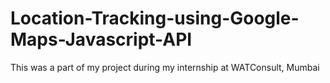 # Location-Tracking-using-Google-Maps-Javascript-API
This was a part of my project during my internship at WATConsult, Mumbai
